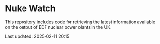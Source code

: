 # Nuke Watch

This repository includes code for retrieving the latest information available on the output of EDF nuclear power plants in the UK.

Last updated: 2025-02-11 20:15